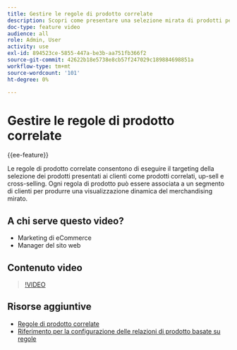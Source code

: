 ```yaml
---
title: Gestire le regole di prodotto correlate
description: Scopri come presentare una selezione mirata di prodotti per memorizzare i clienti come prodotti, up-sell e cross-selling correlati.
doc-type: feature video
audience: all
role: Admin, User
activity: use
exl-id: 894523ce-5855-447a-be3b-aa751fb366f2
source-git-commit: 42622b18e5738e8cb57f247029c189884698851a
workflow-type: tm+mt
source-wordcount: '101'
ht-degree: 0%

---
```


# Gestire le regole di prodotto correlate

{{ee-feature}}

Le regole di prodotto correlate consentono di eseguire il targeting della selezione dei prodotti presentati ai clienti come prodotti correlati, up-sell e cross-selling. Ogni regola di prodotto può essere associata a un segmento di clienti per produrre una visualizzazione dinamica del merchandising mirato.

## A chi serve questo video?

- Marketing di eCommerce
- Manager del sito web

## Contenuto video

>[!VIDEO](https://video.tv.adobe.com/v/343837?quality=12&learn=on)

## Risorse aggiuntive

- [Regole di prodotto correlate](https://docs.magento.com/user-guide/marketing/product-related-rules.html)
- [Riferimento per la configurazione delle relazioni di prodotto basate su regole](https://docs.magento.com/user-guide/configuration/catalog/catalog.html#rule-based-product-relations)
